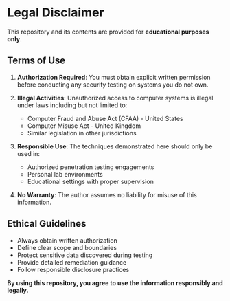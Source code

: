 # Legal Disclaimer

This repository and its contents are provided for **educational purposes only**.

## Terms of Use

1. **Authorization Required**: You must obtain explicit written permission before conducting any security testing on systems you do not own.

2. **Illegal Activities**: Unauthorized access to computer systems is illegal under laws including but not limited to:
   - Computer Fraud and Abuse Act (CFAA) - United States
   - Computer Misuse Act - United Kingdom
   - Similar legislation in other jurisdictions

3. **Responsible Use**: The techniques demonstrated here should only be used in:
   - Authorized penetration testing engagements
   - Personal lab environments
   - Educational settings with proper supervision

4. **No Warranty**: The author assumes no liability for misuse of this information.

## Ethical Guidelines

- Always obtain written authorization
- Define clear scope and boundaries
- Protect sensitive data discovered during testing
- Provide detailed remediation guidance
- Follow responsible disclosure practices

**By using this repository, you agree to use the information responsibly and legally.**